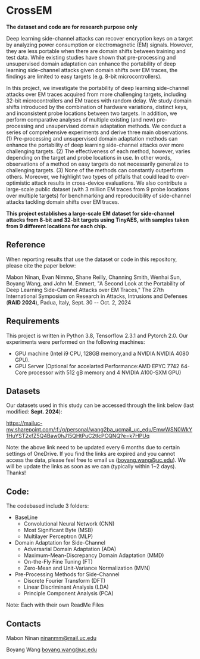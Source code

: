 # CrossEM
**The dataset and code are for research purpose only**

Deep learning side-channel attacks can recover encryption keys on a target by analyzing power consumption or electromagnetic (EM) signals. However, they are less portable when there are domain shifts between training and test data. While existing studies have shown that pre-processing and unsupervised domain adaptation can enhance the portability of deep learning side-channel attacks given domain shifts over EM traces, the findings are limited to easy targets (e.g. 8-bit microcontrollers).

In this project, we investigate the portability of deep learning side-channel attacks over EM traces acquired from more challenging targets, including 32-bit microcontrollers and EM traces with random delay. We study domain shifts introduced by the combination of hardware variations, distinct keys, and inconsistent probe locations between two targets. In addition, we perform comparative analyses of multiple existing (and new) pre-processing and unsupervised domain adaptation methods. We conduct a series of comprehensive experiments and derive three main observations. (1) Pre-processing and unsupervised domain adaptation methods can enhance the portability of deep learning side-channel attacks over more challenging targets. (2) The effectiveness of each method, however, varies depending on the target and probe locations in use. In other words, observations of a method on easy targets do not necessarily generalize to challenging targets. (3) None of the methods can constantly outperform others. Moreover, we highlight two types of pitfalls that could lead to over-optimistic attack results in cross-device evaluations. We also contribute a large-scale public dataset (with 3 million EM traces from 9 probe locations over multiple targets) for benchmarking and reproducibility of side-channel attacks tackling domain shifts over EM traces.  

**This project establishes a large-scale EM dataset for side-channel attacks from 8-bit and 32-bit targets using TinyAES, with samples taken from 9 different locations for each chip.**

## Reference
When reporting results that use the dataset or code in this repository, please cite the paper below:

Mabon Ninan, Evan Nimmo, Shane Reilly, Channing Smith, Wenhai Sun, Boyang Wang, and John M. Emmert, "A Second Look at the Portability of Deep Learning Side-Channel Attacks over EM Traces," The 27th International Symposium on Research in Attacks, Intrusions and Defenses (**RAID 2024**), Padua, Italy, Sept. 30 -- Oct. 2, 2024


## Requirements
This project is written in Python 3.8, Tensorflow 2.3.1 and Pytorch 2.0. Our experiments were performed on the following machines:

* GPU machine (Intel i9 CPU, 128GB memory,and a NVIDIA  NVIDIA 4080 GPU).
* GPU Server (Optional for accelarted Performance:AMD EPYC 7742 64-Core processor with 512 gB memory and 4 NVIDIA A100-SXM GPU)

## Datasets 

Our datasets used in this study can be accessed through the link below (last modified: **Sept. 2024**):

https://mailuc-my.sharepoint.com/:f:/g/personal/wang2ba_ucmail_uc_edu/EmwWSN0WkY1HuYST2xfZ5Q4Baw0hJ15QHtPuC2tIcPCQNQ?e=k7HPUq

Note: the above link need to be updated every 6 months due to certain settings of OneDrive. If you find the links are expired and you cannot access the data, please feel free to email us (boyang.wang@uc.edu). We will be update the links as soon as we can (typically within 1~2 days). Thanks!

## Code:
The codebased include 3 folders: 
* BaseLine
  * Convolutional Neural Network (CNN)
  * Most Significant Byte (MSB)
  * Multilayer Perceptron (MLP)
* Domain Adaptation for Side-Channel
  * Adversarial Domain Adaptation (ADA) 
  * Maximum-Mean-Discrepancy Domain Adaptation (MMD)
  * On-the-Fly Fine Tuning (FT)
  * Zero-Mean and Unit-Variance Normalization (MVN)
* Pre-Processing Methods for Side-Channel
  * Discrete Fourier Transform (DFT)
  * Linear Discriminant Analysis (LDA)
  * Principle Component Analysis (PCA)

Note: Each with their own ReadMe Files 


## Contacts
Mabon Ninan ninanmm@mail.uc.edu

Boyang Wang boyang.wang@uc.edu
